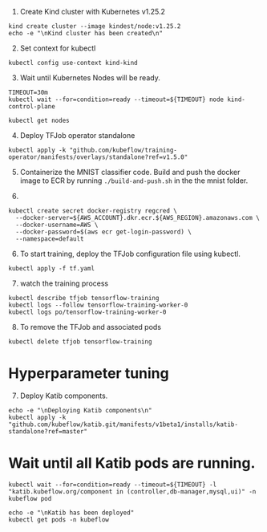 
1. Create Kind cluster with Kubernetes v1.25.2
```
kind create cluster --image kindest/node:v1.25.2
echo -e "\nKind cluster has been created\n"
```

2. Set context for kubectl
```
kubectl config use-context kind-kind
```

3. Wait until Kubernetes Nodes will be ready.
```
TIMEOUT=30m
kubectl wait --for=condition=ready --timeout=${TIMEOUT} node kind-control-plane

kubectl get nodes
```

4. Deploy TFJob operator standalone
```
kubectl apply -k "github.com/kubeflow/training-operator/manifests/overlays/standalone?ref=v1.5.0"
```

5. Containerize the MNIST classifier code. Build and push the docker image to ECR by running ```./build-and-push.sh``` in the the mnist folder.

6. 
```
kubectl create secret docker-registry regcred \
  --docker-server=${AWS_ACCOUNT}.dkr.ecr.${AWS_REGION}.amazonaws.com \
  --docker-username=AWS \
  --docker-password=$(aws ecr get-login-password) \
  --namespace=default
```


6. To start training, deploy the TFJob configuration file using kubectl.
```
kubectl apply -f tf.yaml
```

7. watch the training process
```
kubectl describe tfjob tensorflow-training
kubectl logs --follow tensorflow-training-worker-0
kubectl logs po/tensorflow-training-worker-0
```

8. To remove the TFJob and associated pods
```
kubectl delete tfjob tensorflow-training
```

# Hyperparameter tuning

7. Deploy Katib components.
```
echo -e "\nDeploying Katib components\n"
kubectl apply -k "github.com/kubeflow/katib.git/manifests/v1beta1/installs/katib-standalone?ref=master"
```

# Wait until all Katib pods are running.
```
kubectl wait --for=condition=ready --timeout=${TIMEOUT} -l "katib.kubeflow.org/component in (controller,db-manager,mysql,ui)" -n kubeflow pod

echo -e "\nKatib has been deployed"
kubectl get pods -n kubeflow
```